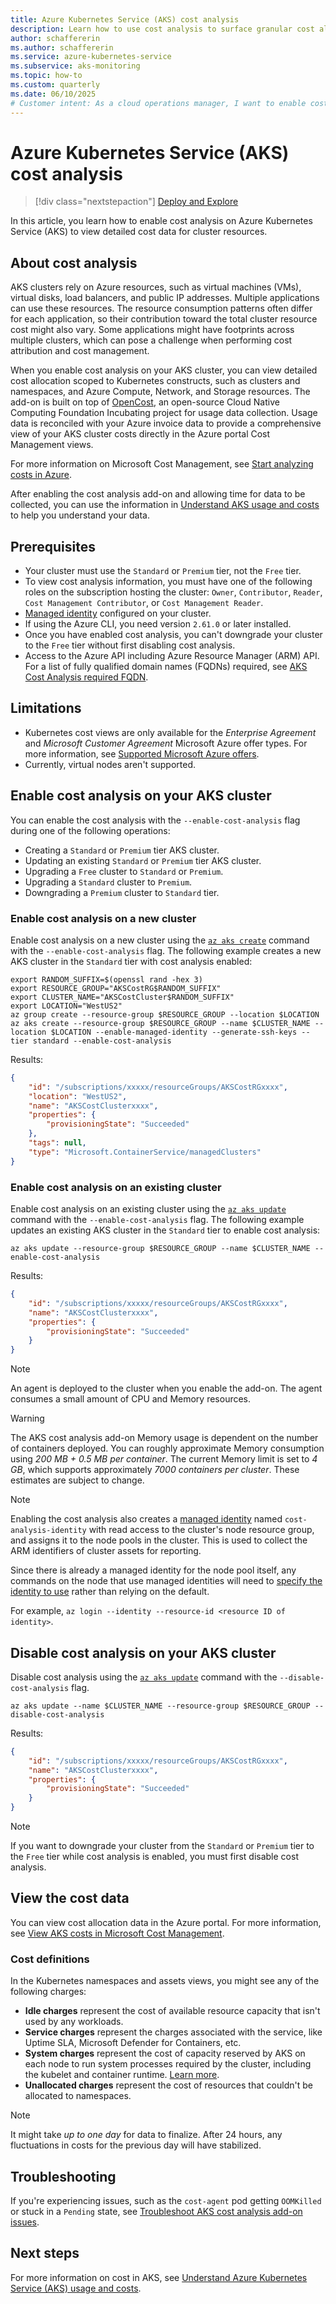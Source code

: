 ```yaml
---
title: Azure Kubernetes Service (AKS) cost analysis
description: Learn how to use cost analysis to surface granular cost allocation data for your Azure Kubernetes Service (AKS) cluster.
author: schaffererin
ms.author: schaffererin
ms.service: azure-kubernetes-service
ms.subservice: aks-monitoring
ms.topic: how-to
ms.custom: quarterly
ms.date: 06/10/2025
# Customer intent: As a cloud operations manager, I want to enable cost analysis on my AKS cluster so that I can gain detailed insights into resource allocation and optimize my Kubernetes spending effectively.
---
```


# Azure Kubernetes Service (AKS) cost analysis

> [!div class="nextstepaction"]
> [Deploy and Explore](https://go.microsoft.com/fwlink/?linkid=2321938)

In this article, you learn how to enable cost analysis on Azure Kubernetes Service (AKS) to view detailed cost data for cluster resources.

## About cost analysis

AKS clusters rely on Azure resources, such as virtual machines (VMs), virtual disks, load balancers, and public IP addresses. Multiple applications can use these resources. The resource consumption patterns often differ for each application, so their contribution toward the total cluster resource cost might also vary. Some applications might have footprints across multiple clusters, which can pose a challenge when performing cost attribution and cost management.

When you enable cost analysis on your AKS cluster, you can view detailed cost allocation scoped to Kubernetes constructs, such as clusters and namespaces, and Azure Compute, Network, and Storage resources. The add-on is built on top of [OpenCost](https://www.opencost.io/), an open-source Cloud Native Computing Foundation Incubating project for usage data collection. Usage data is reconciled with your Azure invoice data to provide a comprehensive view of your AKS cluster costs directly in the Azure portal Cost Management views.

For more information on Microsoft Cost Management, see [Start analyzing costs in Azure](/azure/cost-management-billing/costs/quick-acm-cost-analysis).

After enabling the cost analysis add-on and allowing time for data to be collected, you can use the information in [Understand AKS usage and costs](./understand-aks-costs.md) to help you understand your data.

## Prerequisites

* Your cluster must use the `Standard` or `Premium` tier, not the `Free` tier.
* To view cost analysis information, you must have one of the following roles on the subscription hosting the cluster: `Owner`, `Contributor`, `Reader`, `Cost Management Contributor`, or `Cost Management Reader`.
* [Managed identity](./use-managed-identity.md) configured on your cluster.
* If using the Azure CLI, you need version `2.61.0` or later installed.
* Once you have enabled cost analysis, you can't downgrade your cluster to the `Free` tier without first disabling cost analysis.
* Access to the Azure API including Azure Resource Manager (ARM) API. For a list of fully qualified domain names (FQDNs) required, see [AKS Cost Analysis required FQDN](./outbound-rules-control-egress.md#aks-cost-analysis-add-on).

## Limitations

* Kubernetes cost views are only available for the *Enterprise Agreement* and *Microsoft Customer Agreement* Microsoft Azure offer types. For more information, see [Supported Microsoft Azure offers](/azure/cost-management-billing/costs/understand-cost-mgt-data#supported-microsoft-azure-offers).
* Currently, virtual nodes aren't supported.

## Enable cost analysis on your AKS cluster

You can enable the cost analysis with the `--enable-cost-analysis` flag during one of the following operations:

* Creating a `Standard` or `Premium` tier AKS cluster.
* Updating an existing `Standard` or `Premium` tier AKS cluster.
* Upgrading a `Free` cluster to `Standard` or `Premium`.
* Upgrading a `Standard` cluster to `Premium`.
* Downgrading a `Premium` cluster to `Standard` tier.

### Enable cost analysis on a new cluster

Enable cost analysis on a new cluster using the [`az aks create`][az-aks-create] command with the `--enable-cost-analysis` flag. The following example creates a new AKS cluster in the `Standard` tier with cost analysis enabled:

```text
export RANDOM_SUFFIX=$(openssl rand -hex 3)
export RESOURCE_GROUP="AKSCostRG$RANDOM_SUFFIX"
export CLUSTER_NAME="AKSCostCluster$RANDOM_SUFFIX"
export LOCATION="WestUS2"
az group create --resource-group $RESOURCE_GROUP --location $LOCATION
az aks create --resource-group $RESOURCE_GROUP --name $CLUSTER_NAME --location $LOCATION --enable-managed-identity --generate-ssh-keys --tier standard --enable-cost-analysis
```

Results: 

```JSON
{
    "id": "/subscriptions/xxxxx/resourceGroups/AKSCostRGxxxx",
    "location": "WestUS2",
    "name": "AKSCostClusterxxxx",
    "properties": {
        "provisioningState": "Succeeded"
    },
    "tags": null,
    "type": "Microsoft.ContainerService/managedClusters"
}
```

### Enable cost analysis on an existing cluster

Enable cost analysis on an existing cluster using the [`az aks update`][az-aks-update] command with the `--enable-cost-analysis` flag. The following example updates an existing AKS cluster in the `Standard` tier to enable cost analysis:

```azurecli-interactive
az aks update --resource-group $RESOURCE_GROUP --name $CLUSTER_NAME --enable-cost-analysis
```

Results: 

<!-- expected_similarity=0.3 -->

```JSON
{
    "id": "/subscriptions/xxxxx/resourceGroups/AKSCostRGxxxx",
    "name": "AKSCostClusterxxxx",
    "properties": {
        "provisioningState": "Succeeded"
    }
}
```

> [!NOTE]
> An agent is deployed to the cluster when you enable the add-on. The agent consumes a small amount of CPU and Memory resources.

> [!WARNING]
> The AKS cost analysis add-on Memory usage is dependent on the number of containers deployed. You can roughly approximate Memory consumption using *200 MB + 0.5 MB per container*. The current Memory limit is set to *4 GB*, which supports approximately *7000 containers per cluster*. These estimates are subject to change.

> [!NOTE]
> Enabling the cost analysis also creates a [managed identity](/entra/identity/managed-identities-azure-resources/overview) named `cost-analysis-identity` with read access to the cluster's node resource group, and assigns it to the node pools in the cluster.
> This is used to collect the ARM identifiers of cluster assets for reporting.
> 
> Since there is already a managed identity for the node pool itself, any commands on the node that use managed identities will need to [specify the identity to use](/entra/identity/managed-identities-azure-resources/managed-identities-faq#what-identity-will-imds-default-to-if-i-dont-specify-the-identity-in-the-request) rather than relying on the default.
> 
> For example, `az login --identity --resource-id <resource ID of identity>`.


## Disable cost analysis on your AKS cluster

Disable cost analysis using the [`az aks update`][az-aks-update] command with the `--disable-cost-analysis` flag.

```text
az aks update --name $CLUSTER_NAME --resource-group $RESOURCE_GROUP --disable-cost-analysis
```

Results: 

```JSON
{
    "id": "/subscriptions/xxxxx/resourceGroups/AKSCostRGxxxx",
    "name": "AKSCostClusterxxxx",
    "properties": {
        "provisioningState": "Succeeded"
    }
}
```

> [!NOTE]
> If you want to downgrade your cluster from the `Standard` or `Premium` tier to the `Free` tier while cost analysis is enabled, you must first disable cost analysis.

## View the cost data

You can view cost allocation data in the Azure portal. For more information, see [View AKS costs in Microsoft Cost Management](/azure/cost-management-billing/costs/view-kubernetes-costs).

### Cost definitions

In the Kubernetes namespaces and assets views, you might see any of the following charges:

* **Idle charges** represent the cost of available resource capacity that isn't used by any workloads.
* **Service charges** represent the charges associated with the service, like Uptime SLA, Microsoft Defender for Containers, etc.
* **System charges** represent the cost of capacity reserved by AKS on each node to run system processes required by the cluster, including the kubelet and container runtime. [Learn more](./concepts-clusters-workloads.md#resource-reservations).
* **Unallocated charges** represent the cost of resources that couldn't be allocated to namespaces.

> [!NOTE]
> It might take *up to one day* for data to finalize. After 24 hours, any fluctuations in costs for the previous day will have stabilized.

## Troubleshooting

If you're experiencing issues, such as the `cost-agent` pod getting `OOMKilled` or stuck in a `Pending` state, see [Troubleshoot AKS cost analysis add-on issues](/troubleshoot/azure/azure-kubernetes/aks-cost-analysis-add-on-issues).

## Next steps

For more information on cost in AKS, see [Understand Azure Kubernetes Service (AKS) usage and costs](./understand-aks-costs.md).

<!-- LINKS -->
[az-aks-create]: /cli/azure/aks#az-aks-create
[az-aks-update]: /cli/azure/aks#az-aks-update
